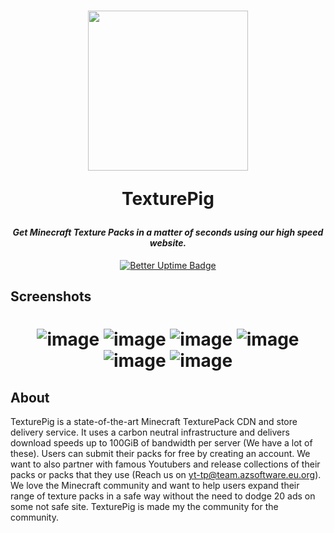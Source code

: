 <h1 align="center">
<img src="https://texturepig.com/assets/img/icons/output500.png" width="256" margin-top="10px"/><br />

**TexturePig**

</h1>
<h4 align="center" style="font-weight: bold; font-style: italic;"> Get Minecraft Texture Packs in a matter of seconds using our high speed website. </h4>


<div align="center">

[![Better Uptime Badge](https://betteruptime.com/status-badges/v1/monitor/aq7y.svg)](https://betteruptime.com/?utm_source=status_badge)

</div>

## Screenshots

<h1 align="center">


![image](https://user-images.githubusercontent.com/66299945/147602963-67a65ed9-456a-46ff-b0f1-bba2f2d91517.png)
![image](https://user-images.githubusercontent.com/66299945/147603862-70f1198c-8a61-46b6-8f54-0237191a565a.png)
![image](https://user-images.githubusercontent.com/66299945/148652236-666a9f94-be7b-4b53-ae9b-4d2788e5657a.png)
![image](https://user-images.githubusercontent.com/66299945/147604003-0159a4d0-7303-4723-997a-cfbba00d5404.png)
![image](https://user-images.githubusercontent.com/66299945/147604041-4c8708b4-4db7-4beb-890a-9c0cebc249b8.png)
![image](https://user-images.githubusercontent.com/66299945/147604062-713e78a2-d6cd-4a19-82db-88ba5a80a4e7.png)

  
</div>

## About
TexturePig is a state-of-the-art Minecraft TexturePack CDN and store delivery service. It uses a carbon neutral infrastructure and delivers download speeds up to 100GiB of bandwidth per server (We have a lot of these). Users can submit their packs for free by creating an account. We want to also partner with famous Youtubers and release collections of their packs or packs that they use (Reach us on yt-tp@team.azsoftware.eu.org). We love the Minecraft community and want to help users expand their range of texture packs in a safe way without the need to dodge 20 ads on some not safe site. TexturePig is made my the community for the community.

